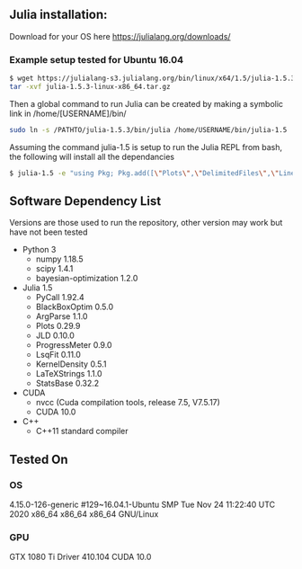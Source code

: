 ## Julia installation:

Download for your OS here https://julialang.org/downloads/

### Example setup tested for Ubuntu 16.04

```bash
$ wget https://julialang-s3.julialang.org/bin/linux/x64/1.5/julia-1.5.3-linux-x86_64.tar.gz
tar -xvf julia-1.5.3-linux-x86_64.tar.gz
```

Then a global command to run Julia can be created by making a symbolic link in /home/[USERNAME]/bin/

```bash
sudo ln -s /PATHTO/julia-1.5.3/bin/julia /home/USERNAME/bin/julia-1.5
```

Assuming the command julia-1.5 is setup to run the Julia REPL from bash, the following will install all
the dependancies

```bash
$ julia-1.5 -e "using Pkg; Pkg.add([\"Plots\",\"DelimitedFiles\",\"LinearAlgebra\",\"ProgressMeter\",\"KernelDensity\",\"LaTeXStrings\",\"Measures\",\"Statistics\",\"StatsBase\",\"LsqFit\",\"ArgParse\", \"BlackBoxOptim\", \"Test\"])"
```

## Software Dependency List

Versions are those used to run the repository, other version may work but have not been tested

- Python 3
  - numpy 1.18.5
  - scipy 1.4.1
  - bayesian-optimization 1.2.0
- Julia 1.5
  - PyCall 1.92.4
  - BlackBoxOptim 0.5.0
  - ArgParse 1.1.0
  - Plots 0.29.9
  - JLD 0.10.0
  - ProgressMeter 0.9.0
  - LsqFit 0.11.0
  - KernelDensity 0.5.1
  - LaTeXStrings 1.1.0
  - StatsBase 0.32.2
- CUDA 
  - nvcc (Cuda compilation tools, release 7.5, V7.5.17)
  - CUDA 10.0
- C++ 
  - C++11 standard compiler
  
## Tested On

### OS

4.15.0-126-generic #129~16.04.1-Ubuntu SMP Tue Nov 24 11:22:40 UTC 2020 x86_64 x86_64 x86_64 GNU/Linux

### GPU

GTX 1080 Ti
Driver 410.104
CUDA 10.0
